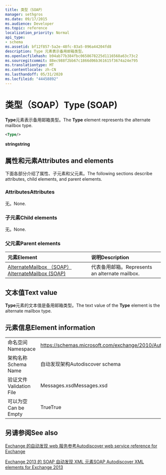 ```yaml
---
title: 类型（SOAP）
manager: sethgros
ms.date: 09/17/2015
ms.audience: Developer
ms.topic: reference
localization_priority: Normal
api_type:
- schema
ms.assetid: bf12f857-5a2e-48fc-83a5-096a44204fd8
description: Type 元素表示备用邮箱类型。
ms.openlocfilehash: b94ab77b384fbc0658678225d1116568a63c73c2
ms.sourcegitcommit: 88ec988f2bb67c1866d06b361615f3674a24e795
ms.translationtype: MT
ms.contentlocale: zh-CN
ms.lasthandoff: 05/31/2020
ms.locfileid: "44458892"
---
```

# <a name="type-soap"></a><span data-ttu-id="24a72-103">类型（SOAP）</span><span class="sxs-lookup"><span data-stu-id="24a72-103">Type (SOAP)</span></span>

<span data-ttu-id="24a72-104">**Type**元素表示备用邮箱类型。</span><span class="sxs-lookup"><span data-stu-id="24a72-104">The **Type** element represents the alternate mailbox type.</span></span> 
  
```XML
<Type/>
```

 <span data-ttu-id="24a72-105">**string**</span><span class="sxs-lookup"><span data-stu-id="24a72-105">**string**</span></span>
## <a name="attributes-and-elements"></a><span data-ttu-id="24a72-106">属性和元素</span><span class="sxs-lookup"><span data-stu-id="24a72-106">Attributes and elements</span></span>

<span data-ttu-id="24a72-107">下面各部分介绍了属性、子元素和父元素。</span><span class="sxs-lookup"><span data-stu-id="24a72-107">The following sections describe attributes, child elements, and parent elements.</span></span>
  
### <a name="attributes"></a><span data-ttu-id="24a72-108">Attributes</span><span class="sxs-lookup"><span data-stu-id="24a72-108">Attributes</span></span>

<span data-ttu-id="24a72-109">无。</span><span class="sxs-lookup"><span data-stu-id="24a72-109">None.</span></span>
  
### <a name="child-elements"></a><span data-ttu-id="24a72-110">子元素</span><span class="sxs-lookup"><span data-stu-id="24a72-110">Child elements</span></span>

<span data-ttu-id="24a72-111">无。</span><span class="sxs-lookup"><span data-stu-id="24a72-111">None.</span></span>
  
### <a name="parent-elements"></a><span data-ttu-id="24a72-112">父元素</span><span class="sxs-lookup"><span data-stu-id="24a72-112">Parent elements</span></span>

|<span data-ttu-id="24a72-113">**元素**</span><span class="sxs-lookup"><span data-stu-id="24a72-113">**Element**</span></span>|<span data-ttu-id="24a72-114">**说明**</span><span class="sxs-lookup"><span data-stu-id="24a72-114">**Description**</span></span>|
|:-----|:-----|
|[<span data-ttu-id="24a72-115">AlternateMailbox （SOAP）</span><span class="sxs-lookup"><span data-stu-id="24a72-115">AlternateMailbox (SOAP)</span></span>](alternatemailbox-soap.md) <br/> |<span data-ttu-id="24a72-116">代表备用邮箱。</span><span class="sxs-lookup"><span data-stu-id="24a72-116">Represents an alternate mailbox.</span></span>  <br/> |
   
## <a name="text-value"></a><span data-ttu-id="24a72-117">文本值</span><span class="sxs-lookup"><span data-stu-id="24a72-117">Text value</span></span>

<span data-ttu-id="24a72-118">**Type**元素的文本值是备用邮箱类型。</span><span class="sxs-lookup"><span data-stu-id="24a72-118">The text value of the **Type** element is the alternate mailbox type.</span></span> 
  
## <a name="element-information"></a><span data-ttu-id="24a72-119">元素信息</span><span class="sxs-lookup"><span data-stu-id="24a72-119">Element information</span></span>

|||
|:-----|:-----|
|<span data-ttu-id="24a72-120">命名空间</span><span class="sxs-lookup"><span data-stu-id="24a72-120">Namespace</span></span>  <br/> |https://schemas.microsoft.com/exchange/2010/Autodiscover  <br/> |
|<span data-ttu-id="24a72-121">架构名称</span><span class="sxs-lookup"><span data-stu-id="24a72-121">Schema Name</span></span>  <br/> |<span data-ttu-id="24a72-122">自动发现架构</span><span class="sxs-lookup"><span data-stu-id="24a72-122">Autodiscover schema</span></span>  <br/> |
|<span data-ttu-id="24a72-123">验证文件</span><span class="sxs-lookup"><span data-stu-id="24a72-123">Validation File</span></span>  <br/> |<span data-ttu-id="24a72-124">Messages.xsd</span><span class="sxs-lookup"><span data-stu-id="24a72-124">Messages.xsd</span></span>  <br/> |
|<span data-ttu-id="24a72-125">可以为空</span><span class="sxs-lookup"><span data-stu-id="24a72-125">Can be Empty</span></span>  <br/> |<span data-ttu-id="24a72-126">True</span><span class="sxs-lookup"><span data-stu-id="24a72-126">True</span></span>  <br/> |
   
## <a name="see-also"></a><span data-ttu-id="24a72-127">另请参阅</span><span class="sxs-lookup"><span data-stu-id="24a72-127">See also</span></span>



[<span data-ttu-id="24a72-128">Exchange 的自动发现 web 服务参考</span><span class="sxs-lookup"><span data-stu-id="24a72-128">Autodiscover web service reference for Exchange</span></span>](autodiscover-web-service-reference-for-exchange.md)
  
[<span data-ttu-id="24a72-129">Exchange 2013 的 SOAP 自动发现 XML 元素</span><span class="sxs-lookup"><span data-stu-id="24a72-129">SOAP Autodiscover XML elements for Exchange 2013</span></span>](soap-autodiscover-xml-elements-for-exchange-2013.md)

